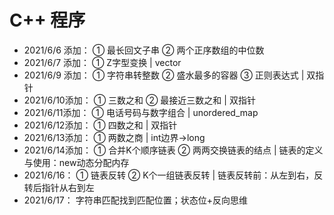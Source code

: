 # C++ 程序
* 2021/6/6 添加：	① 最长回文子串 ② 两个正序数组的中位数
* 2021/6/7 添加：	① Z字型变换 | vector
* 2021/6/9 添加：	① 字符串转整数 ② 盛水最多的容器 ③ 正则表达式 | 双指针
* 2021/6/10添加：	① 三数之和 ② 最接近三数之和 | 双指针
* 2021/6/11添加：	① 电话号码与数字组合 | unordered_map
* 2021/6/12添加：	① 四数之和 | 双指针
* 2021/6/13添加：	① 两数之商 | int边界->long
* 2021/6/14添加：  ① 合并K个顺序链表 ② 两两交换链表的结点 | 链表的定义与使用：new动态分配内存
* 2021/6/16：      ① 链表反转 ② K个一组链表反转 | 链表反转前：从左到右，反转后指针从右到左
* 2021/6/17：      字符串匹配找到匹配位置；状态位+反向思维

